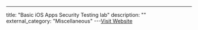 ---
title: "Basic iOS Apps Security Testing lab"
description: ""
external_category: "Miscellaneous"
---[Visit Website](https://medium.com/@ehsahil/basic-ios-apps-security-testing-lab-1-2bf37c2a7d15)

